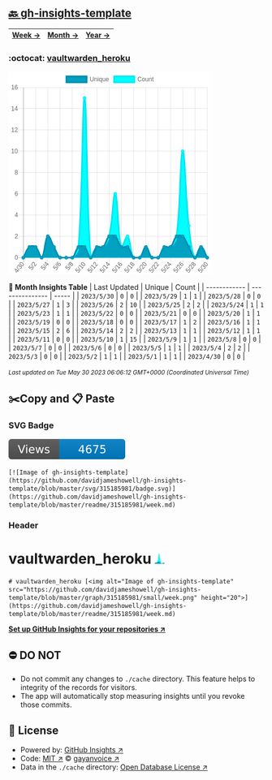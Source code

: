 ## [🔙 gh-insights-template](https://github.com/davidjameshowell/gh-insights-template)
| [**Week →**](https://github.com/davidjameshowell/gh-insights-template/blob/master/readme/315185981/week.md) | [**Month →**](https://github.com/davidjameshowell/gh-insights-template/blob/master/readme/315185981/month.md) | [**Year →**](https://github.com/davidjameshowell/gh-insights-template/blob/master/readme/315185981/year.md) |
 | ------------ | --------------- | ----- |

### :octocat: [vaultwarden_heroku](https://github.com/davidjameshowell/vaultwarden_heroku)
![Image of gh-insights-template](https://github.com/davidjameshowell/gh-insights-template/blob/master/graph/315185981/large/month.png)

**:calendar: Month Insights Table**
| Last Updated | Unique | Count |
 | ------------ | --------------- | ----- |
 | `2023/5/30` |  `0` | `0` |
 | `2023/5/29` |  `1` | `1` |
 | `2023/5/28` |  `0` | `0` |
 | `2023/5/27` |  `1` | `3` |
 | `2023/5/26` |  `2` | `10` |
 | `2023/5/25` |  `2` | `2` |
 | `2023/5/24` |  `1` | `1` |
 | `2023/5/23` |  `1` | `1` |
 | `2023/5/22` |  `0` | `0` |
 | `2023/5/21` |  `0` | `0` |
 | `2023/5/20` |  `1` | `1` |
 | `2023/5/19` |  `0` | `0` |
 | `2023/5/18` |  `0` | `0` |
 | `2023/5/17` |  `1` | `2` |
 | `2023/5/16` |  `1` | `1` |
 | `2023/5/15` |  `2` | `6` |
 | `2023/5/14` |  `2` | `2` |
 | `2023/5/13` |  `1` | `1` |
 | `2023/5/12` |  `1` | `1` |
 | `2023/5/11` |  `0` | `0` |
 | `2023/5/10` |  `1` | `15` |
 | `2023/5/9` |  `1` | `1` |
 | `2023/5/8` |  `0` | `0` |
 | `2023/5/7` |  `0` | `0` |
 | `2023/5/6` |  `0` | `0` |
 | `2023/5/5` |  `1` | `1` |
 | `2023/5/4` |  `2` | `2` |
 | `2023/5/3` |  `0` | `0` |
 | `2023/5/2` |  `1` | `1` |
 | `2023/5/1` |  `1` | `1` |
 | `2023/4/30` |  `0` | `0` |

<small><i>Last updated on Tue May 30 2023 06:06:12 GMT+0000 (Coordinated Universal Time)</i></small>

## ✂️Copy and 📋 Paste
### SVG Badge
[![Image of gh-insights-template](https://github.com/davidjameshowell/gh-insights-template/blob/master/svg/315185981/badge.svg)](https://github.com/davidjameshowell/gh-insights-template/blob/master/readme/315185981/week.md)
```readme
[![Image of gh-insights-template](https://github.com/davidjameshowell/gh-insights-template/blob/master/svg/315185981/badge.svg)](https://github.com/davidjameshowell/gh-insights-template/blob/master/readme/315185981/week.md)
```
### Header
# vaultwarden_heroku [<img alt="Image of gh-insights-template" src="https://github.com/davidjameshowell/gh-insights-template/blob/master/graph/315185981/small/week.png" height="20">](https://github.com/davidjameshowell/gh-insights-template/blob/master/readme/315185981/week.md)
```readme
# vaultwarden_heroku [<img alt="Image of gh-insights-template" src="https://github.com/davidjameshowell/gh-insights-template/blob/master/graph/315185981/small/week.png" height="20">](https://github.com/davidjameshowell/gh-insights-template/blob/master/readme/315185981/week.md)
```
[**Set up GitHub Insights for your repositories ↗️**](https://github.com/gayanvoice/github-insights)
## ⛔ DO NOT
- Do not commit any changes to `./cache` directory. This feature helps to integrity of the records for visitors.
- The app will automatically stop measuring insights until you revoke those commits.
## 📄 License
- Powered by: [GitHub Insights ↗️](https://github.com/gayanvoice/github-insights)
- Code: [MIT ↗️](./LICENSE) © [gayanvoice ↗️](https://github.com/gayanvoice)
- Data in the `./cache` directory: [Open Database License ↗️](https://opendatacommons.org/licenses/odbl/1-0/)